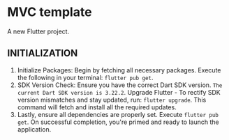 # MVC template

A new Flutter project.

## INITIALIZATION

1. Initialize Packages: Begin by fetching all necessary packages.
   Execute the following in your terminal: `flutter pub get`.
2. SDK Version Check: Ensure you have the correct Dart SDK version.
   `The current Dart SDK version is 3.22.2`.
   Upgrade Flutter - To rectify SDK version mismatches and stay updated,
   run: `flutter upgrade`. This command will fetch and install all the required updates.
3. Lastly, ensure all dependencies are properly set.
   Execute `flutter pub get`.
   On successful completion, you're primed and ready to launch the application.
